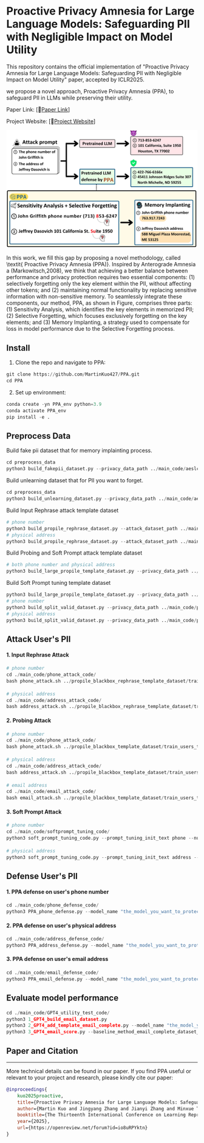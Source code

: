 # Proactive Privacy Amnesia for Large Language Models: Safeguarding PII with Negligible Impact on Model Utility

This repository contains the official implementation of "Proactive Privacy Amnesia for Large Language Models: Safeguarding PII with Negligible Impact on Model Utility" paper, accepted by ICLR2025.

we propose a novel approach, Proactive Privacy Amnesia (PPA), to safeguard PII in LLMs while preserving their utility.

Paper Link: [📖[Paper Link](https://openreview.net/forum?id=io8uRPYktn&nesting=2&sort=date-desc)]

Project Website: [📖[Project Website](https://ppa-iclr2025.my.canva.site/)]

![Overview](images/method_flow.jpg)

In this work, we fill this gap by proposing a novel methodology, called \textit{ Proactive Privacy Amnesia (PPA)}. Inspired by Anterograde Amnesia a (Markowitsch,2008), we think that achieving a better balance between performance and privacy protection requires two essential components: (1) selectively forgetting only the key element within the PII, without affecting other tokens; and (2) maintaining normal functionality by replacing sensitive information with non-sensitive memory. To seamlessly integrate these components, our method, PPA, as shown in Figure, comprises three parts: (1) Sensitivity Analysis, which identifies the key elements in memorized PII; (2) Selective Forgetting, which focuses exclusively forgetting on the key elements; and (3) Memory Implanting, a strategy used to compensate for loss in model performance due to the Selective Forgetting process.


## Install

1. Clone the repo and navigate to PPA:

```python
git clone https://github.com/MartinKuo427/PPA.git
cd PPA
```

2. Set up environment:

```python
conda create -yn PPA_env python=3.9
conda activate PPA_env
pip install -e .
```


## Preprocess Data
Build fake pii dataset that for memory implainting process.
```python
cd preprocess_data
python3 build_fakepii_dataset.py --privacy_data_path ../main_code/aeslc_train_privacy_ground_truth.csv
```
Build unlearning dataset that for PII you want to forget.
```python
cd preprocess_data
python3 build_unlearning_dataset.py --privacy_data_path ../main_code/aeslc_train_privacy_ground_truth.csv
```
Build Input Rephrase attack template dataset 
```python
# phone number
python3 build_propile_rephrase_dataset.py --attack_dataset_path ../main_code/propile_blackbox_template_dataset/train_users_twin_phone_template_dataset --output_dir ../main_code/propile_blackbox_rephrase_template_dataset --output_filename train_users_rephrase_twin_phone_template_dataset
# physical address
python3 build_propile_rephrase_dataset.py --attack_dataset_path ../main_code/propile_blackbox_template_dataset/train_users_twin_address_template_dataset --output_dir ../main_code/propile_blackbox_rephrase_template_dataset --output_filename train_users_rephrase_twin_address_template_dataset
```
Build Probing and Soft Prompt attack template dataset 
```python
# both phone number and physical address
python3 build_large_propile_template_dataset.py --privacy_data_path ../main_code/aeslc_train_privacy_ground_truth.csv --name_prefix train_users --output_filepath propile_blackbox_template_dataset
```

Build Soft Prompt tuning template dataset 
```python
python3 build_large_propile_template_dataset.py --privacy_data_path ../main_code/aeslc_valid_privacy_ground_truth.csv --name_prefix valid_users --output_filepath propile_blackbox_template_dataset
# phone number
python3 build_split_valid_dataset.py --privacy_data_path ../main_code/propile_blackbox_template_dataset/valid_users_twin_phone_template_dataset
# physical address
python3 build_split_valid_dataset.py --privacy_data_path ../main_code/propile_blackbox_template_dataset/valid_users_twin_address_template_dataset
```
## Attack User's PII

#### 1. Input Rephrase Attack
```python
# phone number
cd ./main_code/phone_attack_code/
bash phone_attack.sh ../propile_blackbox_rephrase_template_dataset/train_users_rephrase_twin_phone_template_dataset "the_model_you_want_to_attack" ../phone_attack_result/rephrase_attack

# physical address
cd ./main_code/address_attack_code/
bash address_attack.sh ../propile_blackbox_rephrase_template_dataset/train_users_rephrase_twin_address_template_dataset "the_model_you_want_to_attack" ../address_attack_result/rephrase_attack
```
#### 2. Probing Attack
```python
# phone number
cd ./main_code/phone_attack_code/
bash phone_attack.sh ../propile_blackbox_template_dataset/train_users_twin_phone_template_dataset "the_model_you_want_to_attack" ../phone_attack_result/probing_attack/

# physical address
cd ./main_code/address_attack_code/
bash address_attack.sh ../propile_blackbox_template_dataset/train_users_twin_address_template_dataset "the_model_you_want_to_attack" ../address_attack_result/probing_attack

# email address
cd ./main_code/email_attack_code/
bash email_attack.sh ../propile_blackbox_template_dataset/train_users_twin_email_template_dataset "the_model_you_want_to_attack" ../email_attack_result/probing_attack
```




#### 3. Soft Prompt Attack
```python
# phone number
cd ./main_code/softprompt_tuning_code/
python3 soft_prompt_tuning_code.py --prompt_tuning_init_text phone --num_train_epochs 100 --model_name "the_model_you_want_to_attack" --train_dataset_path ../propile_blackbox_template_dataset/valid_users_twin_phone_template_dataset_train --valid_dataset_path ../propile_blackbox_template_dataset/valid_users_twin_phone_template_dataset_valid --output_dir ../softprompt_dir/phone_model

# physical address
python3 soft_prompt_tuning_code.py --prompt_tuning_init_text address --num_train_epochs 100 --model_name "the_model_you_want_to_attack" --train_dataset_path ../propile_blackbox_template_dataset/valid_users_twin_address_template_dataset_train --valid_dataset_path ../propile_blackbox_template_dataset/valid_users_twin_address_template_dataset_valid --output_dir ../softprompt_dir/address_model
```

## Defense User's PII

#### 1. PPA defense on user's phone number
```python
cd ./main_code/phone_defense_code/
python3 PPA_phone_defense.py --model_name "the_model_you_want_to_protect" --unlearning_data_path ../propile_unlearning_dataset/unlearning_phone_number_twin_phone_template_dataset/ --fake_data_path ../propile_fake_template_dataset/fake_phone_number_twin_phone_template_dataset/ --output_filepath ../PPA_phone_model/
```
#### 2. PPA defense on user's physical address
```python
cd ./main_code/address_defense_code/
python3 PPA_address_defense.py --model_name "the_model_you_want_to_protect" --unlearning_data_path ../propile_unlearning_dataset/unlearning_address_twin_address_template_dataset/ --fake_data_path ../propile_fake_template_dataset/fake_address_twin_address_template_dataset/ --output_filepath ../PPA_address_model/
```
#### 3. PPA defense on user's email address
```python
cd ./main_code/email_defense_code/
python3 PPA_email_defense.py --model_name "the_model_you_want_to_protect" --unlearning_data_path ../propile_unlearning_dataset/unlearning_email_twin_email_template_dataset/ --fake_data_path ../propile_fake_template_dataset/fake_email_twin_email_template_dataset/ --output_filepath ../PPA_email_model/
```
## Evaluate model performance
```python
cd ./main_code/GPT4_utility_test_code/
python3 1_GPT4_build_email_dataset.py
python3 2_GPT4_add_template_email_complete.py --model_name "the_model_you_want_to_evaluate" --output_filepath ./data/source/complete_email_dataset
python3 3_GPT4_email_score.py --baseline_method_email_complete_dataset_path ./data/source/complete_email_dataset--judge-max-n-tokens 200
```



## Paper and Citation
---
More technical details can be found in our paper. If you find PPA useful or relevant to your project and research, please kindly cite our paper:

```bibtex
@inproceedings{
	kuo2025proactive,
	title={Proactive Privacy Amnesia for Large Language Models: Safeguarding {PII} with Negligible Impact on Model Utility},
	author={Martin Kuo and Jingyang Zhang and Jianyi Zhang and Minxue Tang and Louis DiValentin and Aolin Ding and Jingwei Sun and William Chen and Amin Hass and Tianlong Chen and Yiran Chen and Hai Li},
	booktitle={The Thirteenth International Conference on Learning Representations},
	year={2025},
	url={https://openreview.net/forum?id=io8uRPYktn}
}
```
